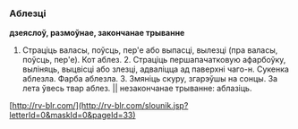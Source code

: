 ### Аблезці
**дзеяслоў, размоўнае, закончанае трыванне**

1. Страціць валасы, поўсць, пер'е або выпасці, вылезці (пра валасы, поўсць, пер'е). Кот аблез. 2. Страціць першапачатковую афарбоўку, выліняць, выцвісці або злезці, адваліцца ад паверхні чаго-н. Сукенка аблезла. Фарба аблезла. 3. Змяніць скуру, згарэўшы на сонцы. За лета ўвесь твар аблез. || незакончанае трыванне: аблазіць.

<a rel="author">[http://rv-blr.com/](http://rv-blr.com/slounik.jsp?letterId=0&maskId=0&pageId=33)</a>
